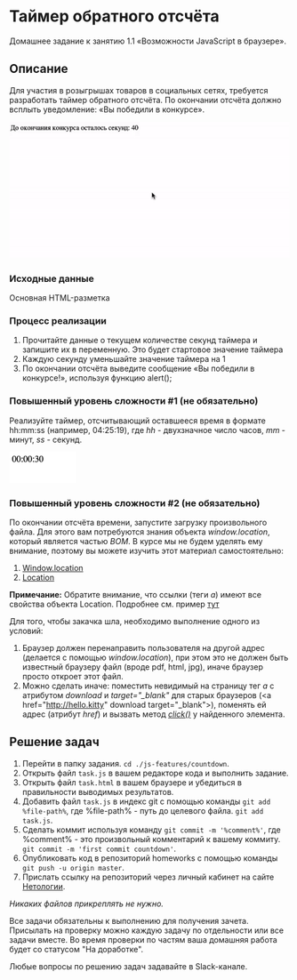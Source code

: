 # Таймер обратного отсчёта

Домашнее задание к занятию 1.1 «Возможности JavaScript в браузере».

## Описание 

Для участия в розыгрышах товаров в социальных сетях, требуется разработать таймер
обратного отсчёта. По окончании отсчёта должно всплыть уведомление: «Вы победили в конкурсе».

![Demo](./demo.gif)

### Исходные данные

Основная HTML-разметка

### Процесс реализации

1. Прочитайте данные о текущем количестве секунд таймера и запишите их в переменную. 
Это будет стартовое значение таймера
2. Каждую секунду уменьшайте значение таймера на 1
3. По окончании отсчёта выведите сообщение «Вы победили в конкурсе!», используя функцию alert();

### Повышенный уровень сложности #1 (не обязательно)

Реализуйте таймер, отсчитывающий оставшееся время в формате hh:mm:ss
(например, 04:25:19), где *hh* - двухзначное число часов, *mm* - минут, 
*ss* - секунд.

![Extended Demo](./extended-demo.gif)

### Повышенный уровень сложности #2 (не обязательно)

По окончании отсчёта времени, запустите загрузку произвольного файла.
Для этого вам потребуются знания объекта *window.location*, который является
частью *BOM*. В курсе мы не будем уделять ему внимание, поэтому
вы можете изучить этот материал самостоятельно:

1. [Window.location](https://developer.mozilla.org/ru/docs/Web/API/Window/location)
2. [Location](https://developer.mozilla.org/ru/docs/Web/API/Location)

__Примечание:__ Обратите внимание, что ссылки (теги *a*) имеют
все свойства объекта Location. Подробнее см. пример
[тут](https://developer.mozilla.org/ru/docs/Web/API/Location)

Для того, чтобы закачка шла, необходимо выполнение одного из условий:

1. Браузер должен перенаправить пользователя на другой адрес
(делается с помощью *window.location*), при этом это не должен быть известный
браузеру файл (вроде pdf, html, jpg), иначе браузер просто откроет этот файл.
2. Можно сделать иначе: поместить невидимый на страницу тег *a* с атрибутом
*download* и *target="_blank"* для старых браузеров 
(\<a href="http://hello.kitty" download target="_blank">), 
поменять ей адрес (атрибут *href*)
и вызвать метод 
[*click()*](https://developer.mozilla.org/ru/docs/Web/API/HTMLElement/click) 
у найденного элемента.

## Решение задач
1. Перейти в папку задания. `cd ./js-features/countdown`.
2. Открыть файл `task.js` в вашем редакторе кода и выполнить задание.
3. Открыть файл `task.html` в вашем браузере и убедиться в правильности выводимых результатов.
4. Добавить файл `task.js` в индекс git с помощью команды `git add %file-path%`, где %file-path% - путь до целевого файла. `git add task.js`.
5. Сделать коммит используя команду `git commit -m '%comment%'`, где %comment% - это произвольный комментарий к вашему коммиту. `git commit -m 'first commit countdown'`.
6. Опубликовать код в репозиторий homeworks с помощью команды `git push -u origin master`.
7. Прислать ссылку на репозиторий через личный кабинет на сайте [Нетологии][6].

[0]: https://github.com/
[1]: https://www.sublimetext.com/
[2]: https://code.visualstudio.com/
[3]: https://github.com/netology-code/guides/tree/master/github
[4]: https://git-scm.com/
[5]: https://github.com/netology-code/guides/blob/master/git/REAMDE.md
[6]: https://netology.ru/

*Никаких файлов прикреплять не нужно.*

Все задачи обязательны к выполнению для получения зачета. Присылать на проверку можно каждую задачу по отдельности или все задачи вместе. Во время проверки по частям ваша домашняя работа будет со статусом "На доработке".

Любые вопросы по решению задач задавайте в Slack-канале.
